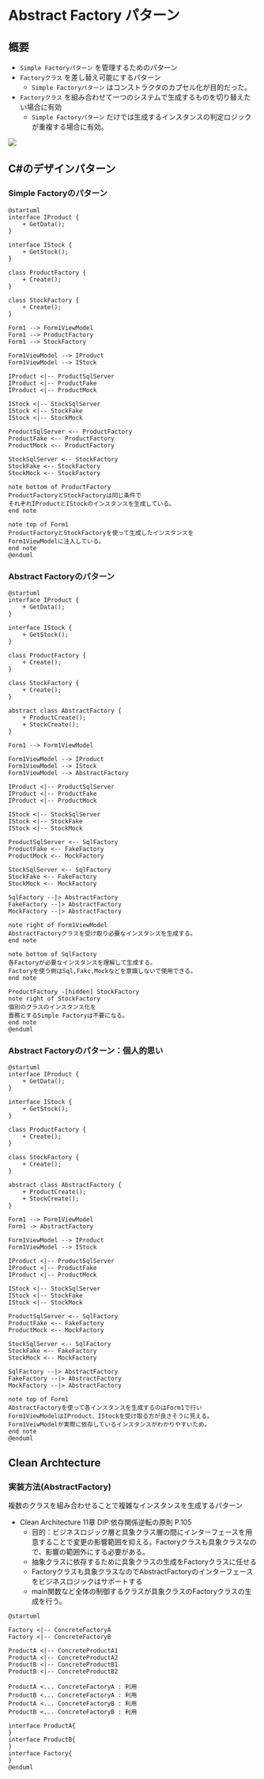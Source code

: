 # Abstract Factory パターン

## 概要
- `Simple Factoryパターン` を管理するためのパターン
- `Factoryクラス` を差し替え可能にするパターン
    - `Simple Factoryパターン` はコンストラクタのカプセル化が目的だった。
- `Factoryクラス` を組み合わせて一つのシステムで生成するものを切り替えたい場合に有効
    - `Simple Factoryパターン` だけでは生成するインスタンスの判定ロジックが重複する場合に有効。
 
<img src="http://www.plantuml.com/plantuml/proxy?src=https://raw.githubusercontent.com/udaken/class_diagram_of_dotnet_containers/main/class_diagram_of_dotnet_containers.puml&fmt=svg" />

## C#のデザインパターン
### Simple Factoryのパターン
``` plantuml
@startuml
interface IProduct {
    + GetData();
}

interface IStock {
    + GetStock();
}

class ProductFactory {
    + Create();
}

class StockFactory {
    + Create();
}

Form1 --> Form1ViewModel
Form1 --> ProductFactory
Form1 --> StockFactory

Form1ViewModel --> IProduct
Form1ViewModel --> IStock

IProduct <|-- ProductSqlServer
IProduct <|-- ProductFake
IProduct <|-- ProductMock

IStock <|-- StockSqlServer
IStock <|-- StockFake
IStock <|-- StockMock

ProductSqlServer <-- ProductFactory
ProductFake <-- ProductFactory
ProductMock <-- ProductFactory

StockSqlServer <-- StockFactory
StockFake <-- StockFactory
StockMock <-- StockFactory

note bottom of ProductFactory
ProductFactoryとStockFactoryは同じ条件で
それぞれIProductとIStockのインスタンスを生成している。
end note

note top of Form1
ProductFactoryとStockFactoryを使って生成したインスタンスを
Form1ViewModelに注入している。
end note
@enduml
```
### Abstract Factoryのパターン
``` plantuml
@startuml
interface IProduct {
    + GetData();
}

interface IStock {
    + GetStock();
}

class ProductFactory {
    + Create();
}

class StockFactory {
    + Create();
}

abstract class AbstractFactory {
    + ProductCreate();
    + StockCreate();
}

Form1 --> Form1ViewModel

Form1ViewModel --> IProduct
Form1ViewModel --> IStock
Form1ViewModel --> AbstractFactory

IProduct <|-- ProductSqlServer
IProduct <|-- ProductFake
IProduct <|-- ProductMock

IStock <|-- StockSqlServer
IStock <|-- StockFake
IStock <|-- StockMock

ProductSqlServer <-- SqlFactory
ProductFake <-- FakeFactory
ProductMock <-- MockFactory

StockSqlServer <-- SqlFactory
StockFake <-- FakeFactory
StockMock <-- MockFactory

SqlFactory --|> AbstractFactory
FakeFactory --|> AbstractFactory
MockFactory --|> AbstractFactory

note right of Form1ViewModel
AbstractFactoryクラスを受け取り必要なインスタンスを生成する。
end note

note bottom of SqlFactory
各Factoryが必要なインスタンスを理解して生成する。
Factoryを使う側はSql,Fakc,Mockなどを意識しないで使用できる。
end note

ProductFactory -[hidden] StockFactory
note right of StockFactory
個別のクラスのインスタンス化を
責務とするSimple Factoryは不要になる。
end note
@enduml
```

### Abstract Factoryのパターン：個人的思い
``` plantuml
@startuml
interface IProduct {
    + GetData();
}

interface IStock {
    + GetStock();
}

class ProductFactory {
    + Create();
}

class StockFactory {
    + Create();
}

abstract class AbstractFactory {
    + ProductCreate();
    + StockCreate();
}

Form1 --> Form1ViewModel
Form1 -> AbstractFactory

Form1ViewModel --> IProduct
Form1ViewModel --> IStock

IProduct <|-- ProductSqlServer
IProduct <|-- ProductFake
IProduct <|-- ProductMock

IStock <|-- StockSqlServer
IStock <|-- StockFake
IStock <|-- StockMock

ProductSqlServer <-- SqlFactory
ProductFake <-- FakeFactory
ProductMock <-- MockFactory

StockSqlServer <-- SqlFactory
StockFake <-- FakeFactory
StockMock <-- MockFactory

SqlFactory --|> AbstractFactory
FakeFactory --|> AbstractFactory
MockFactory --|> AbstractFactory

note top of Form1
AbstractFactoryを使って各インスタンスを生成するのはForm1で行い
Form1ViewModelはIProduct、IStockを受け取る方が良さそうに見える。
Form1VeiwModelが実際に依存しているインスタンスがわかりやすいため。
end note
@enduml
```
## Clean Archtecture
### 実装方法(AbstractFactory)
複数のクラスを組み合わせることで複雑なインスタンスを生成するパターン
- Clean Architecture 11章 DIP:依存関係逆転の原則 P.105
  - 目的：ビジネスロジック層と具象クラス層の間にインターフェースを用意することで変更の影響範囲を抑える。Factoryクラスも具象クラスなので、影響の範囲外にする必要がある。
  - 抽象クラスに依存するために具象クラスの生成をFactoryクラスに任せる
  - Factoryクラスも具象クラスなのでAbstractFactoryのインターフェースをビジネスロジックはサポートする
  - main関数など全体の制御するクラスが具象クラスのFactoryクラスの生成を行う。
  
```plantuml
@startuml

Factory <|-- ConcreteFactoryA
Factory <|-- ConcreteFactoryB

ProductA <|-- ConcreteProductA1
ProductA <|-- ConcreteProductA2
ProductB <|-- ConcreteProductB1
ProductB <|-- ConcreteProductB2

ProductA <... ConcreteFactoryA : 利用
ProductB <... ConcreteFactoryA : 利用
ProductA <... ConcreteFactoryB : 利用
ProductB <... ConcreteFactoryB : 利用

interface ProductA{
}
interface ProductB{
}
interface Factory{
}
@enduml
```
